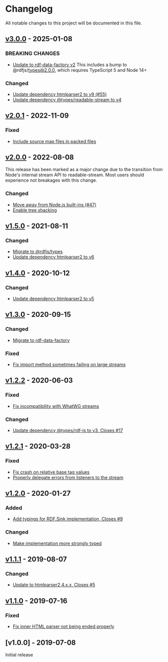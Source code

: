 # Changelog
All notable changes to this project will be documented in this file.

<a name="v3.0.0"></a>
## [v3.0.0](https://github.com/rubensworks/rdfa-streaming-parser.js/compare/v2.0.1...v3.0.0) - 2025-01-08

### BREAKING CHANGES
* [Update to rdf-data-factory v2](https://github.com/rubensworks/rdfa-streaming-parser.js/commit/a06070d2b28bd3f778374c6bafe3b54ca55c1e38)
    This includes a bump to @rdfjs/types@2.0.0, which requires TypeScript 5 and Node 14+

### Changed
* [Update dependency htmlparser2 to v9 (#55)](https://github.com/rubensworks/rdfa-streaming-parser.js/commit/d425142755bf5b904f3cba6e65befa4e726e7c18)
* [Update dependency @types/readable-stream to v4](https://github.com/rubensworks/rdfa-streaming-parser.js/commit/cc4eca48f7ef225f8c17b312fae3898c26748907)

<a name="v2.0.1"></a>
## [v2.0.1](https://github.com/rubensworks/rdfa-streaming-parser.js/compare/v2.0.0...v2.0.1) - 2022-11-09

### Fixed
* [Include source map files in packed files](https://github.com/rubensworks/rdfa-streaming-parser.js/commit/8b1c04d1cec779e8ff2da178d79a32ee3b5c6904)

<a name="v2.0.0"></a>
## [v2.0.0](https://github.com/rubensworks/rdfa-streaming-parser.js/compare/v1.5.0...v2.0.0) - 2022-08-08

This release has been marked as a major change due to the transition from Node's internal stream API to readable-stream. Most users should experience not breakages with this change.

### Changed
* [Move away from Node.js built-ins (#47)](https://github.com/rubensworks/rdfa-streaming-parser.js/commit/3c088faebbdea89775e3bb6dfbff78623a508a38)
* [Enable tree shacking](https://github.com/rubensworks/rdfa-streaming-parser.js/commit/30c39e81527d1cc3e2bc5bd1a4c69ca38c056da0)

<a name="v1.5.0"></a>
## [v1.5.0](https://github.com/rubensworks/rdfa-streaming-parser.js/compare/v1.4.0...v1.5.0) - 2021-08-11

### Changed
* [Migrate to @rdfjs/types](https://github.com/rubensworks/rdfa-streaming-parser.js/commit/b73e115a97c4d515c09e64fa1049bdb1f7e8c0c8)
* [Update dependency htmlparser2 to v6](https://github.com/rubensworks/rdfa-streaming-parser.js/commit/816dc9e8b488a507a3115d2f7558f7d6ccc9b25a)

<a name="v1.4.0"></a>
## [v1.4.0](https://github.com/rubensworks/rdfa-streaming-parser.js/compare/v1.3.0...v1.4.0) - 2020-10-12

### Changed
* [Update dependency htmlparser2 to v5](https://github.com/rubensworks/rdfa-streaming-parser.js/commit/43c98f38f37a5d61731e3c2fd85cffde881c7a28)

<a name="v1.3.0"></a>
## [v1.3.0](https://github.com/rubensworks/rdfa-streaming-parser.js/compare/v1.2.2...v1.3.0) - 2020-09-15

### Changed
* [Migrate to rdf-data-factory](https://github.com/rubensworks/rdfa-streaming-parser.js/commit/0552eb287b228cdfa305070803f9dd176041bbe0)

### Fixed
* [Fix import method sometimes failing on large streams](https://github.com/rubensworks/rdfa-streaming-parser.js/commit/93c8f5f7d002d05bf5e23fa2c3fa5c97d6ac88d3)

<a name="v1.2.2"></a>
## [v1.2.2](https://github.com/rubensworks/rdfa-streaming-parser.js/compare/v1.2.0...v1.2.2) - 2020-06-03

### Fixed
* [Fix incompatibility with WhatWG streams](https://github.com/rubensworks/rdfa-streaming-parser.js/commit/8b7964eb24f70b23f0c5811b730b752e95d3695d)

### Changed
* [Update dependency @types/rdf-js to v3, Closes #17](https://github.com/rubensworks/rdfa-streaming-parser.js/commit/4c45c2f3b41146934678c6c9e53b29afcd5c440c)

<a name="v1.2.1"></a>
## [v1.2.1](https://github.com/rubensworks/rdfa-streaming-parser.js/compare/v1.2.0...v1.2.1) - 2020-03-28

### Fixed
* [Fix crash on relative base tag values](https://github.com/rubensworks/rdfa-streaming-parser.js/commit/e564188e5fb41cbbbbfd78ff1269e1e57959ef86)
* [Properly delegate errors from listeners to the stream](https://github.com/rubensworks/rdfa-streaming-parser.js/commit/730201ce16bc27b80ca046da015d48ce77b8ee8d)

<a name="v1.2.0"></a>
## [v1.2.0](https://github.com/rubensworks/rdfa-streaming-parser.js/compare/v1.1.1...v1.2.0) - 2020-01-27

### Added
* [Add typings for RDF.Sink implementation, Closes #9](https://github.com/rubensworks/rdfa-streaming-parser.js/commit/ee48998a0426b41a0a88a61d523273f719c12d05)

### Changed
* [Make implementation more strongly typed](https://github.com/rubensworks/rdfa-streaming-parser.js/commit/e0fb225419a350d8fd5cb6e759800bc673f3b327)

<a name="v1.1.1"></a>
## [v1.1.1](https://github.com/rubensworks/rdfa-streaming-parser.js/compare/v1.1.0...v1.1.1) - 2019-08-07

### Changed
* [Update to htmlparser2 4.x.x, Closes #5](https://github.com/rubensworks/rdfa-streaming-parser.js/commit/f1c950a956ac33c7cbd570b5df3f521ca02b2eeb)

<a name="v1.1.0"></a>
## [v1.1.0](https://github.com/rubensworks/streaming-rdfa-parser.js/compare/v1.0.0...v1.1.0) - 2019-07-16

### Fixed
* [Fix inner HTML parser not being ended properly](https://github.com/rubensworks/streaming-rdfa-parser.js/commit/f9c3b443d46f15d327c3661507e28b91b9d16abf)

<a name="v1.0.0"></a>
## [v1.0.0] - 2019-07-08

Initial release
